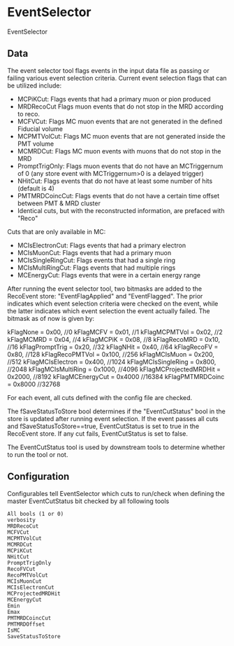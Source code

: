 # EventSelector

EventSelector

## Data

The event selector tool flags events in the input data file as passing or failing
various event selection criteria.  Current event selection flags that can be
utilized include:
  - MCPiKCut: Flags events that had a primary muon or pion produced
  - MRDRecoCut Flags muon events that do not stop in the MRD according to reco.
  - MCFVCut: Flags MC muon events that are not generated in the defined Fiducial volume 
  - MCPMTVolCut: Flags MC muon events that are not generated inside the PMT volume 
  - MCMRDCut: Flags MC muon events with muons that do not stop in the MRD
  - PromptTrigOnly: Flags muon events that do not have an MCTriggernum of 0
                    (any store event with MCTriggernum>0 is a delayed trigger)
  - NHitCut: Flags events that do not have at least some number of hits (default is 4)
  - PMTMRDCoincCut: Flags events that do not have a certain time offset between PMT & MRD cluster
  - Identical cuts, but with the reconstructed information, are prefaced with "Reco"
  
Cuts that are only available in MC:
  - MCIsElectronCut: Flags events that had a primary electron
  - MCIsMuonCut: Flags events that had a primary muon
  - MCIsSingleRingCut: Flags events that had a single ring
  - MCIsMultiRingCut: Flags events that had multiple rings
  - MCEnergyCut: Flags events that were in a certain energy range

After running the event selector tool, two bitmasks are added to the RecoEvent
store: "EventFlagApplied" and "EventFlagged".  The prior indicates which event
selection criteria were checked on the event, while the latter indicates which
event selection the event actually failed.  The bitmask as of now is given by:

   kFlagNone         = 0x00, //0
   kFlagMCFV         = 0x01, //1
   kFlagMCPMTVol     = 0x02, //2
   kFlagMCMRD        = 0x04, //4
   kFlagMCPiK        = 0x08, //8
   kFlagRecoMRD      = 0x10, //16
   kFlagPromptTrig   = 0x20, //32
   kFlagNHit         = 0x40, //64
   kFlagRecoFV       = 0x80, //128
   kFlagRecoPMTVol   = 0x100, //256
   kFlagMCIsMuon       = 0x200, //512
   kFlagMCIsElectron   = 0x400, //1024
   kFlagMCIsSingleRing = 0x800, //2048
   kFlagMCIsMultiRing  = 0x1000, //4096
   kFlagMCProjectedMRDHit = 0x2000, //8192
   kFlagMCEnergyCut   = 0x4000 //16384
   kFlagPMTMRDCoinc   = 0x8000 //32768


For each event, all cuts defined with the config file are checked.  

The fSaveStatusToStore bool determines if the "EventCutStatus" bool in the store
is updated after running event selection.  If the event
passes all cuts and fSaveStatusToStore==true, EventCutStatus is set to true in 
the RecoEvent store.  If any cut fails, EventCutStatus is set to false.

The EventCutStatus tool is used by downstream tools to determine whether to run
the tool or not.  


## Configuration

Configurables tell EventSelector which cuts to run/check when defining the
master EventCutStatus bit checked by all following tools

```
All bools (1 or 0)
verbosity
MRDRecoCut
MCFVCut
MCPMTVolCut
MCMRDCut
MCPiKCut
NHitCut
PromptTrigOnly
RecoFVCut
RecoPMTVolCut
MCIsMuonCut
MCIsElectronCut
MCProjectedMRDHit
MCEnergyCut
Emin
Emax
PMTMRDCoincCut
PMTMRDOffset
IsMC
SaveStatusToStore
```
